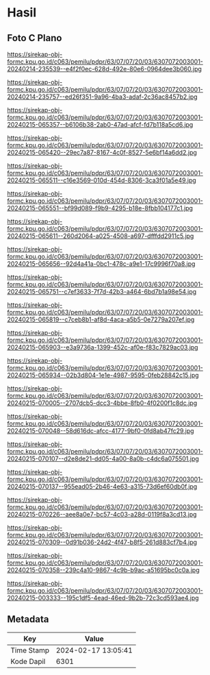 # Hasil

## Foto C Plano

https://sirekap-obj-formc.kpu.go.id/c063/pemilu/pdpr/63/07/07/20/03/6307072003001-20240214-235539--e4f2f0ec-628d-492e-80e6-0964dee3b060.jpg

https://sirekap-obj-formc.kpu.go.id/c063/pemilu/pdpr/63/07/07/20/03/6307072003001-20240214-235757--ed26f351-9a96-4ba3-adaf-2c36ac8457b2.jpg

https://sirekap-obj-formc.kpu.go.id/c063/pemilu/pdpr/63/07/07/20/03/6307072003001-20240215-065357--b6106b38-2ab0-47ad-afcf-fd7b118a5cd6.jpg

https://sirekap-obj-formc.kpu.go.id/c063/pemilu/pdpr/63/07/07/20/03/6307072003001-20240215-065420--29ec7a87-8167-4c0f-8527-5e6bf14a6dd2.jpg

https://sirekap-obj-formc.kpu.go.id/c063/pemilu/pdpr/63/07/07/20/03/6307072003001-20240215-065511--c16e3569-010d-454d-8306-3ca3f01a5e49.jpg

https://sirekap-obj-formc.kpu.go.id/c063/pemilu/pdpr/63/07/07/20/03/6307072003001-20240215-065551--bf99d089-f9b9-4295-b18e-8fbb104177c1.jpg

https://sirekap-obj-formc.kpu.go.id/c063/pemilu/pdpr/63/07/07/20/03/6307072003001-20240215-065611--260d2064-a025-4508-a697-dfffdd2911c5.jpg

https://sirekap-obj-formc.kpu.go.id/c063/pemilu/pdpr/63/07/07/20/03/6307072003001-20240215-065656--92d4a41a-0bc1-478c-a9e1-17c9996f70a8.jpg

https://sirekap-obj-formc.kpu.go.id/c063/pemilu/pdpr/63/07/07/20/03/6307072003001-20240215-065751--c7ef3633-7f7d-42b3-a464-6bd7b1a98e54.jpg

https://sirekap-obj-formc.kpu.go.id/c063/pemilu/pdpr/63/07/07/20/03/6307072003001-20240215-065819--c7ceb8b1-af8d-4aca-a5b5-0e7279a207ef.jpg

https://sirekap-obj-formc.kpu.go.id/c063/pemilu/pdpr/63/07/07/20/03/6307072003001-20240215-065903--e3a9736a-1399-452c-af0e-f83c7829ac03.jpg

https://sirekap-obj-formc.kpu.go.id/c063/pemilu/pdpr/63/07/07/20/03/6307072003001-20240215-065934--02b3d804-1e1e-4987-9595-0feb28842c15.jpg

https://sirekap-obj-formc.kpu.go.id/c063/pemilu/pdpr/63/07/07/20/03/6307072003001-20240215-070005--2707dcb5-dcc3-4bbe-8fb0-4f0200f1c8dc.jpg

https://sirekap-obj-formc.kpu.go.id/c063/pemilu/pdpr/63/07/07/20/03/6307072003001-20240215-070048--58d616dc-afcc-4177-9bf0-0fd8ab47fc29.jpg

https://sirekap-obj-formc.kpu.go.id/c063/pemilu/pdpr/63/07/07/20/03/6307072003001-20240215-070107--d2e8de21-dd05-4a00-8a0b-c4dc6a075501.jpg

https://sirekap-obj-formc.kpu.go.id/c063/pemilu/pdpr/63/07/07/20/03/6307072003001-20240215-070137--955ead05-2b46-4e63-a315-73d6ef60db0f.jpg

https://sirekap-obj-formc.kpu.go.id/c063/pemilu/pdpr/63/07/07/20/03/6307072003001-20240215-070226--aee8a0e7-bc57-4c03-a28d-0119f8a3cd13.jpg

https://sirekap-obj-formc.kpu.go.id/c063/pemilu/pdpr/63/07/07/20/03/6307072003001-20240215-070309--0d91b036-24d2-4f47-b8f5-261d883cf7b4.jpg

https://sirekap-obj-formc.kpu.go.id/c063/pemilu/pdpr/63/07/07/20/03/6307072003001-20240215-070358--239c4a10-9867-4c9b-b9ac-a51695bc0c0a.jpg

https://sirekap-obj-formc.kpu.go.id/c063/pemilu/pdpr/63/07/07/20/03/6307072003001-20240215-003333--195c1df5-4ead-46ed-9b2b-72c3cd593ae4.jpg


## Metadata

| Key        | Value               |
| ---------- | ------------------- |
| Time Stamp | 2024-02-17 13:05:41 |
| Kode Dapil | 6301                |



